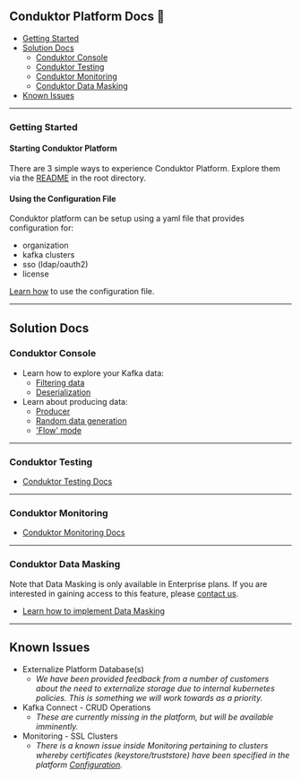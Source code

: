 ## Conduktor Platform Docs 📝

- [Getting Started](#getting-started)
- [Solution Docs](#solution-docs)
    - [Conduktor Console](#conduktor-console)
    - [Conduktor Testing](#conduktor-testing)
    - [Conduktor Monitoring](#conduktor-monitoring)
    - [Conduktor Data Masking](#conduktor-data-masking)
- [Known Issues](#known-issues)

***

### Getting Started

#### Starting Conduktor Platform

There are 3 simple ways to experience Conduktor Platform. Explore them via the [README](https://github.com/conduktor/conduktor-platform#get-started) in the root directory.

#### Using the Configuration File

Conduktor platform can be setup using a yaml file that provides configuration for:
- organization
- kafka clusters
- sso (ldap/oauth2)
- license

[Learn how](Configuration.md) to use the configuration file.

***

## Solution Docs

### Conduktor Console
- Learn how to explore your Kafka data:
    - [Filtering data](https://github.com/conduktor/conduktor-platform/blob/main/doc/console/browse-data.md#filtering)
    - [Deserialization](https://github.com/conduktor/conduktor-platform/blob/main/doc/console/browse-data.md#deserialization)
- Learn about producing data:
    - [Producer](console/produce-data.md)
    - [Random data generation](https://github.com/conduktor/conduktor-platform/blob/main/doc/console/produce-data.md#random-data-generator)
    - ['Flow' mode](https://github.com/conduktor/conduktor-platform/blob/main/doc/console/produce-data.md#flow-mode)

***

### Conduktor Testing
- [Conduktor Testing Docs](testing/testing.md)

***

### Conduktor Monitoring
- [Conduktor Monitoring Docs](monitoring/monitoring.md)

***

### Conduktor Data Masking

Note that Data Masking is only available in Enterprise plans. If you are interested in gaining access to this feature, please [contact us](https://www.conduktor.io/contact).
- [Learn how to implement Data Masking](data%20masking/data-masking.md)

***

## Known Issues

- Externalize Platform Database(s)
    - _We have been provided feedback from a number of customers about the need to externalize storage due to internal kubernetes policies. This is something we will work towards as a priority._
- Kafka Connect - CRUD Operations
    - _These are currently missing in the platform, but will be available imminently._
- Monitoring - SSL Clusters 
    - _There is a known issue inside Monitoring pertaining to clusters whereby certificates (keystore/truststore) have been specified in the platform [Configuration](Configuration.md)._ 


